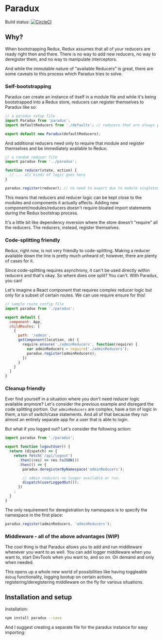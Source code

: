 # Paradux

Build status: [![CircleCI](https://circleci.com/gh/asteridux/paradux.svg?style=svg)](https://circleci.com/gh/AntJanus/paradux:Why)

## Why?

When bootstrapping Redux, Redux assumes that all of your reducers are ready right then and there. There is no way to add new reducers, no way to deregister them, and no way to manipulate interceptors.

And while the immutable nature of "available Reducers" is great, there are some caveats to this process which Paradux tries to solve.

### Self-bootstrapping

Paradux can create an instance of itself in a module file and while it's being bootstrapped into a Redux store, reducers can register themselves to Paradux like so:

```js
// a paradux setup file
import Paradux from 'paradux';
import defaultReducers from './defaults'; // reducers that are always present

export default new Paradux(defaultReducers);
```

And additional reducers need only to require that module and register themselves and be immediately available to Redux:

```js
// a random reducer file
import paradux from '../paradux';

function reducer(state, action) {
  // ... all kinds of logic goes here
}

paradux.register(reducer); // no need to export due to module singleton nature
```

This means that reducers and reducer logic can be kept close to the modules and components it actually affects. Adding new component/modules/reducers doesn't require bloated import statements during the Redux bootstrap process.

It's a little bit like dependency inversion where the store doesn't "require" all the reducers. The reducers, instead, register themselves.

### Code-splitting friendly

Redux, right now, is not very friendly to code-splitting. Making a reducer available down the line is pretty much unheard of; however, there are plenty of cases for it.

Since code-splitting requires asynchrony, it can't be used directly within reducers and that's okay. So where does one split? You can't. With Paradux, you can!

Let's imagine a React component that requires complex reducer logic but only for a subset of certain routes. We can use require ensure for this!

```js
// sample route config file
import paradux from './paradux';

export default {
  component: App,
  childRoutes: [
    {
      path: '/admin',
      getComponent(location, cb) {
        require.ensure('./adminReducers', function(require) {
          var adminReducers = require('./adminReducers');
          paradux.register(adminReducers);
        })
      }
    }
  ]
}
```

### Cleanup friendly

Ever find yourself in a situation where you don't need reducer logic available anymore? Let's consider the previous example and disregard the code splitting portion. Our `adminReducers` are complex, have a ton of logic in them, a ton of switch/case statements. And all of that because they run almost an entirely separate app for a user that is able to login.

But what if you logged out? Let's consider the following action:


```js
import paradux from './paradox';

export function logoutUser() {
  return (dispatch) => {
    return fetch('/api/logout')
      .then((res) => res.toJSON())
      .then(() => {
        paradux.deregisterByNamespace('adminReducers');

        // admin reducers no longer available or run.
        dispatch(userLoggedOut());
      })
    ;
  }
}
```

The only requirement for deregistration by namespace is to specify the namespace in the first place:

```js
paradux.register(adminReducers, 'adminReducers');
```

### Middleware - all of the above advantages (WIP)

The cool thing is that Paradux allows you to add and run middleware whenever you want to as well. You can add logger middleware when you want to, start DevTools when you want to, and so on. On demand and only when needed.

This opens up a whole new world of possibilities like having toggleable `debug` functionality, logging bootup on certain actions, registering/deregistering middleware on the fly for various situations.

## Installation and setup

Installation:

```bash
npm install paradux --save
```

And I suggest creating a separate file for the paradux instance for easy importing: